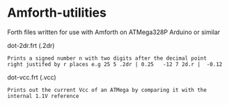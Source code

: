 # Amforth-utilities

Forth files written for use with Amforth on ATMega328P Arduino or similar

dot-2dr.frt  (.2dr)

	Prints a signed number n with two digits after the decimal point
	right justifed by r places e.g 25 5 .2dr | 0.25   -12 7 2d.r |  -0.12

dot-vcc.frt  (.vcc)

	Prints out the current Vcc of an ATMega by comparing it with the internal 1.1V reference

